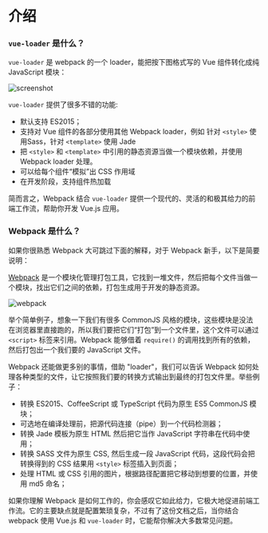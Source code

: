 # 介绍

### `vue-loader` 是什么？

`vue-loader` 是 webpack 的一个 loader，能把按下图格式写的 Vue 组件转化成纯 JavaScript 模块：

![screenshot](http://blog.evanyou.me/images/vue-component.png)

`vue-loader` 提供了很多不错的功能:

- 默认支持 ES2015；
- 支持对 Vue 组件的各部分使用其他 Webpack loader，例如 针对 `<style>` 使用Sass，针对 `<template>` 使用 Jade
- 把 `<style>` 和 `<template>` 中引用的静态资源当做一个模块依赖，并使用 Webpack loader 处理。
- 可以给每个组件“模拟”出 CSS 作用域
- 在开发阶段，支持组件热加载

简而言之，Webpack 结合 `vue-loader` 提供一个现代的、灵活的和极其给力的前端工作流，帮助你开发 Vue.js 应用。

### Webpack 是什么？

如果你很熟悉 Webpack 大可跳过下面的解释，对于 Webpack 新手，以下是简要说明：

[Webpack](http://webpack.github.io/) 是一个模块化管理打包工具，它找到一堆文件，然后把每个文件当做一个模块，找出它们之间的依赖，打包生成用于开发的静态资源。

![webpack](http://webpack.github.io/assets/what-is-webpack.png)

举个简单例子，想象一下我们有很多 CommonJS 风格的模块，这些模块是没法在浏览器里直接跑的，所以我们要把它们“打包”到一个文件里，这个文件可以通过 `<script>` 标签来引用。Webpack 能够借着 `require()` 的调用找到所有的依赖，然后打包出一个我们要的 JavaScript 文件。

Webpack 还能做更多别的事情，借助 "loader"，我们可以告诉 Webpack 如何处理各种类型的文件，让它按照我们要的转换方式输出到最终的打包文件里。举些例子：

- 转换 ES2015、CoffeeScript 或 TypeScript 代码为原生 ES5 CommonJS 模块；
- 可选地在编译处理前，把源代码连接（pipe）到一个代码检测器；
- 转换 Jade 模板为原生 HTML 然后把它当作 JavaScript 字符串在代码中使用；
- 转换 SASS 文件为原生 CSS, 然后生成一段 JavaScript 代码，这段代码会把转换得到的 CSS 结果用 `<style>` 标签插入到页面；
- 处理 HTML 或 CSS 引用的图片，根据路径配置把它移动到想要的位置，并使用 md5 命名；

如果你理解 Webpack 是如何工作的，你会感叹它如此给力，它极大地促进前端工作流。它的主要缺点就是配置繁琐复杂，不过有了这份文档之后，当你结合 webpack 使用 Vue.js 和 `vue-loader` 时，它能帮你解决大多数常见问题。

